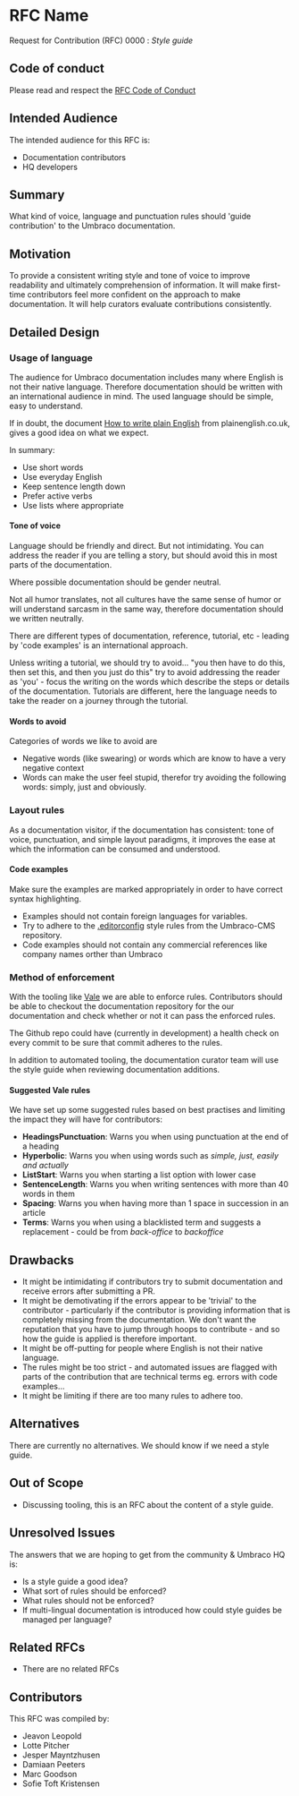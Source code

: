 # RFC Name

Request for Contribution (RFC) 0000 : _Style guide_

## Code of conduct

Please read and respect the [RFC Code of Conduct](https://github.com/umbraco/rfcs/blob/master/CODE_OF_CONDUCT.md)

## Intended Audience

The intended audience for this RFC is: 

* Documentation contributors
* HQ developers

## Summary

What kind of voice, language and punctuation rules should 'guide contribution' to the Umbraco documentation.

## Motivation

To provide a consistent writing style and tone of voice to improve readability and ultimately comprehension of information.
It will make first-time contributors feel more confident on the approach to make documentation.
It will help curators evaluate contributions consistently.

## Detailed Design

### Usage of language

The audience for Umbraco documentation includes many where English is not their native language. Therefore documentation should be  written with an international audience in mind. The used language should be simple, easy to understand. 

If in doubt, the document [How to write plain English](http://www.plainenglish.co.uk/files/howto.pdf) from plainenglish.co.uk, gives a good idea on what we expect. 

In summary: 

* Use short words
* Use everyday English
* Keep sentence length down
* Prefer active verbs
* Use lists where appropriate

#### Tone of voice

Language should be friendly and direct. But not intimidating.
You can address the reader if you are telling a story, but should avoid this in most parts of the documentation.

Where possible documentation should be gender neutral.

Not all humor translates, not all cultures have the same sense of humor or will understand sarcasm in the same way, therefore documentation should we written neutrally.  

There are different types of documentation, reference, tutorial, etc - leading by 'code examples' is an international approach.

Unless writing a tutorial, we should try to avoid... "you then have to do this, then set this, and then you just do this" try to avoid addressing the reader as 'you' - focus the writing on the words which describe the steps or details of the documentation. Tutorials are different, here the language needs to take the reader on a journey through the tutorial.

#### Words to avoid

Categories of words we like to avoid are 

* Negative words (like swearing) or words which are know to have a very negative context
* Words can make the user feel stupid, therefor try avoiding the following words: simply, just and obviously. 

### Layout rules

As a documentation visitor, if the documentation has consistent: tone of voice, punctuation, and simple layout paradigms, it improves the ease at which the information can be consumed and understood.

#### Code examples

Make sure the examples are marked appropriately in order to have correct syntax highlighting.

* Examples should not contain foreign languages for variables.
* Try to adhere to the [.editorconfig](https://github.com/umbraco/Umbraco-CMS/blob/v8/dev/.editorconfig) style rules from the Umbraco-CMS repository.
* Code examples should not contain any commercial references like company names orther than Umbraco

### Method of enforcement 

With the tooling like [Vale](https://errata-ai.github.io/vale/) we are able to enforce rules. Contributors should be able to checkout the documentation repository for the our documentation and check whether or not it can pass the enforced rules.

The Github repo could have (currently in development) a health check on every commit to be sure that commit adheres to the rules.

In addition to automated tooling, the documentation curator team will use the style guide when reviewing documentation additions.

#### Suggested Vale rules

We have set up some suggested rules based on best practises and limiting the impact they will have for contributors:

- **HeadingsPunctuation**: Warns you when using punctuation at the end of a heading
- **Hyperbolic**: Warns you when using words such as _simple, just, easily and actually_
- **ListStart**: Warns you when starting a list option with lower case
- **SentenceLength**: Warns you when writing sentences with more than 40 words in them
- **Spacing**: Warns you when having more than 1 space in succession in an article
- **Terms**: Warns you when using a blacklisted term and suggests a replacement - could be from _back-office_ to _backoffice_

## Drawbacks

* It might be intimidating if contributors try to submit documentation and receive errors after submitting a PR.
* It might be demotivating if the errors appear to be 'trivial' to the contributor - particularly if the contributor is providing information that is completely missing from the documentation. We don't want the reputation that you have to jump through hoops to contribute - and so how the guide is applied is therefore important.
* It might be off-putting for people where English is not their native language.
* The rules might be too strict - and automated issues are flagged with parts of the contribution that are technical terms eg. errors with code examples...
* It might be limiting if there are too many rules to adhere too.

## Alternatives

There are currently no alternatives.  We should know if we need a style guide.

## Out of Scope

* Discussing tooling, this is an RFC about the content of a style guide.

## Unresolved Issues

The answers that we are hoping to get from the community & Umbraco HQ is:

* Is a style guide a good idea?
* What sort of rules should be enforced?
* What rules should not be enforced?
* If multi-lingual documentation is introduced how could style guides be managed per language?

## Related RFCs 

* There are no related RFCs

## Contributors

This RFC was compiled by:

* Jeavon Leopold
* Lotte Pitcher
* Jesper Mayntzhusen
* Damiaan Peeters
* Marc Goodson
* Sofie Toft Kristensen

